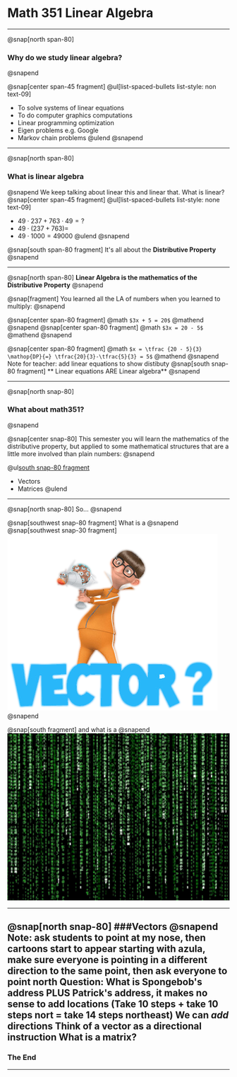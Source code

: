 # **Math 351 Linear Algebra**
---
@snap[north span-80]
### Why do we study linear algebra?
@snapend

@snap[center span-45 fragment]
@ul[list-spaced-bullets list-style: non text-09]
- To solve systems of linear equations
- To do computer graphics computations
- Linear programming optimization
- Eigen problems e.g. Google
- Markov chain problems
@ulend @snapend

---

@snap[north span-80]
### What is linear algebra
@snapend
We keep talking about linear this and linear that. What is linear?
@snap[center span-45 fragment]
@ul[list-spaced-bullets list-style: none text-09]
- $49 \cdot 237 + 763 \cdot 49 = ?$
- $49 \cdot \big( 237+763 \big) =$
- $49 \cdot 1000 = 49000$
@ulend @snapend

@snap[south span-80 fragment]
It's all about the **Distributive Property**
@snapend

---

@snap[north span-80]
**Linear Algebra is the mathematics of the Distributive Property**
@snapend

@snap[fragment]
You learned all the LA of numbers when you learned to multiply:
@snapend

@snap[center span-80 fragment]
@math
`$3x + 5 = 20$`
@mathend
@snapend
@snap[center span-80 fragment]
@math
`$3x = 20 - 5$`
@mathend
@snapend

@snap[center span-80 fragment]
@math
`$x = \tfrac {20 - 5}{3} \mathop{DP}{=} \tfrac{20}{3}-\tfrac{5}{3} = 5$`
@mathend
@snapend
Note for teacher: add linear equations to show distibuty
@snap[south snap-80 fragment]
** Linear equations ARE Linear algebra**
@snapend

---

@snap[north snap-80]
### What about math351?
@snapend

@snap[center snap-80]
This semester you will learn the mathematics of the distributive property, but applied to some mathematical structures that are a little more involved than plain numbers:
@snapend

@ul[south snap-80 fragment](false)
- Vectors
- Matrices
@ulend

---

@snap[north snap-80]
So...
@snapend

@snap[southwest snap-80 fragment]
What is a
@snapend
@snap[southwest snap-30 fragment]
![](assets/img/vector.png)
@snapend

@snap[south fragment]
and what is a
@snapend
![](assets/img/matrix.jpg)

---
@snap[north snap-80]
###Vectors
@snapend
Note: ask students to point at my nose, then cartoons start to appear starting with azula, make sure everyone is pointing in a different __direction__ to the same __point__, then ask everyone to point north
Question: What is Spongebob's address PLUS Patrick's address, it makes no sense to add locations (Take 10 steps + take 10 steps nort = take 14 steps northeast)
We can *add* directions
Think of a vector as a directional instruction
What is a matrix?
---
### The End
---

